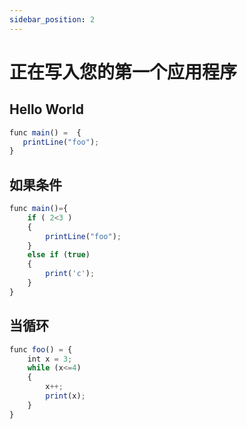 ```yaml
---
sidebar_position: 2
---
```


# 正在写入您的第一个应用程序

## Hello World
```jsx
func main() =  {
   printLine("foo");
}
```

## 如果条件
```jsx
func main()={
    if ( 2<3 ) 
    {
        printLine("foo");
    }
    else if (true)
    {
        print('c');
    }
}
```

## 当循环
```jsx
func foo() = {
    int x = 3;
    while (x<=4)
    {
        x++;
        print(x);
    }
}
```